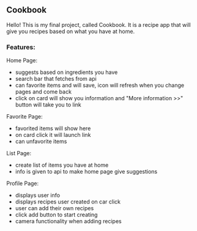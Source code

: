## Cookbook

Hello! This is my final project, called Cookbook. It is a recipe app that will give you recipes based on what you have at home.

### Features:

Home Page:
* suggests based on ingredients you have
* search bar that fetches from api
* can favorite items and will save, icon will refresh when you change pages and come back
* click on card will show you information and "More information >>" button will take you to link

Favorite Page:
* favorited items will show here
* on card click it will launch link
* can unfavorite items

List Page:
* create list of items you have at home
* info is given to api to make home page give suggestions

Profile Page:
* displays user info
* displays recipes user created on car click
* user can add their own recipes
* click add button to start creating
* camera functionality when adding recipes
